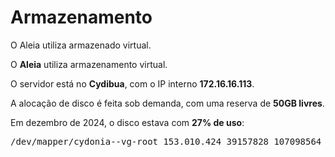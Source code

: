 # Armazenamento

O Aleia utiliza armazenado virtual.

O **Aleia** utiliza armazenamento virtual.

O servidor está no **Cydibua**, com o IP interno **172.16.16.113**.

A alocação de disco é feita sob demanda, com uma reserva de **50GB livres**.

Em dezembro de 2024, o disco estava com **27% de uso**:

 <pre>/dev/mapper/cydonia--vg-root 153.010.424 39157828 107098564 27% /</pre>
